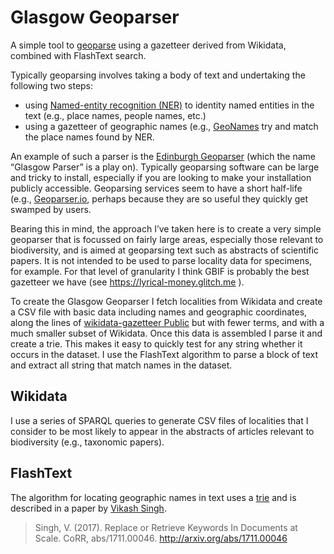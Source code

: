 # Glasgow Geoparser

A simple tool to [geoparse](https://en.wikipedia.org/wiki/Toponym_resolution) using a gazetteer derived from Wikidata, combined with FlashText search. 

Typically geoparsing involves taking a body of text and undertaking the following two steps:
- using [Named-entity recognition (NER)](https://en.wikipedia.org/wiki/Named-entity_recognition) to identity named entities in the text (e.g., place names, people names, etc.)
- using a gazetteer of geographic names (e.g., [GeoNames](http://www.geonames.org) try and match the place names found by NER.

An example of such a parser is the [Edinburgh Geoparser](https://www.ltg.ed.ac.uk/software/geoparser/) (which the name “Glasgow Parser” is a play on). Typically geoparsing software can be large and tricky to install, especially if you are looking to make your installation publicly accessible. Geoparsing services seem to have a short half-life (e.g., [Geoparser.io](https://geoparser.io), perhaps because they are so useful they quickly get swamped by users.

Bearing this in mind, the approach I’ve taken here is to create a very simple geoparser that is focussed on fairly large areas, especially those relevant to biodiversity, and is aimed at geoparsing text such as abstracts of scientific papers. It is not intended to be used to parse locality data for specimens, for example. For that level of granularity I think GBIF is probably the best gazetteer we have (see https://lyrical-money.glitch.me ).

To create the Glasgow Geoparser I fetch localities from Wikidata and create a CSV file with basic data including names and geographic coordinates, along the lines of [wikidata-gazetteer
Public](https://github.com/Wikidata-Gazetteer/wikidata-gazetteer) but with fewer terms, and with a much smaller subset of Wikidata. Once this data is assembled I parse it and create a  trie. This makes it easy to quickly test for any string whether it occurs in the dataset. I use the FlashText algorithm to parse a block of text and extract all string that match names in the dataset. 


## Wikidata

I use a series of SPARQL queries to generate CSV files of localities that I consider to be most likely to appear in the abstracts of articles relevant to biodiversity (e.g., taxonomic papers). 


## FlashText

The algorithm for locating geographic names in text uses a [trie](https://en.wikipedia.org/wiki/Trie) and is described in a paper by [Vikash Singh](https://github.com/vi3k6i5).

> Singh, V. (2017). Replace or Retrieve Keywords In Documents at Scale. CoRR, abs/1711.00046. http://arxiv.org/abs/1711.00046

